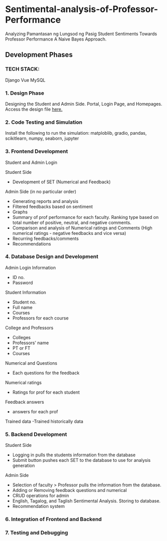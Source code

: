 # Sentimental-analysis-of-Professor-Performance
Analyzing Pamantasan ng Lungsod ng Pasig Student Sentiments Towards Professor Performance A Naive Bayes Approach.

## Development Phases
### TECH STACK:
 Django 
 Vue
 MySQL

### 1. Design Phase

Designing the Student and Admin Side. Portal, Login Page, and Homepages.
Access the design file [here.](https://www.figma.com/design/PlZzJbSWQX5gVi2vTSaCHK/AAAaa-thesis?node-id=0-1&t=BN8PqhEH9J4X3dU8-1)

### 2. Code Testing and Simulation

Install the following to run the simulation: matploblib, gradio, pandas, scikitlearn, numpy, seaborn, jupyter 

### 3. Frontend Development

Student and Admin Login

Student Side
- Development of SET (Numerical and Feedback)

Admin Side (in no particular order)
- Generating reports and analysis
- Filtered feedbacks based on sentiment
- Graphs
- Summary of prof performance for each faculty. Ranking type based on total number of positive, neutral, and negative comments.
- Comparison and analysis of Numerical ratings and Comments (High numerical ratings -  negative feedbacks and vice versa)
- Recurring feedbacks/comments
- Recommendations 

### 4. Database Design and Development

Admin Login Information
- ID no.
- Password

Student Information
- Student no.
- Full name
- Courses
- Professors for each course

College and Professors
- Colleges
- Professors' name
- PT or FT
- Courses 

Numerical and Questions
- Each questions for the feedback

Numerical ratings
- Ratings for prof for each student

Feedback answers 
- answers for each prof

Trained data
-Trained historically data


### 5. Backend Development

Student Side
- Logging in pulls the students information from the database
- Submit button pushes each SET to the database to use for analysis generation

Admin Side
- Selection of faculty > Professor pulls the information from the database. 
- Adding or Removing feedback questions and numerical
- CRUD operations for admin
- English, Tagalog, and Taglish Sentimental Analysis. Storing to database.
- Recommendation system


### 6. Integration of Frontend and Backend
### 7. Testing and Debugging 

